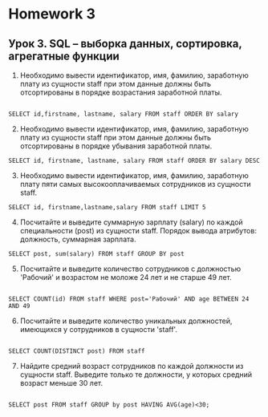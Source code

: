 # Homework 3
## Урок 3. SQL – выборка данных, сортировка, агрегатные функции

1. Необходимо вывести идентификатор, имя, фамилию, заработную плату из сущности staff при этом данные должны быть отсортированы в порядке возрастания заработной платы.

```

SELECT id,firstname, lastname, salary FROM staff ORDER BY salary

```

2. Необходимо вывести идентификатор, имя, фамилию, заработную плату из сущности staff при этом данные должны быть отсортированы в порядке убывания заработной платы.

```
SELECT id, firstname, lastname, salary FROM staff ORDER BY salary DESC

```
3. Необходимо вывести идентификатор, имя, фамилию, заработную плату пяти самых высокооплачиваемых сотрудников из сущности staff.

```
SELECT id, firstname,lastname,salary FROM staff LIMIT 5
```

4. Посчитайте и выведите суммарную зарплату (salary) по каждой специальности (роst) из сущности staff.
Порядок вывода атрибутов: должность, суммарная зарплата.

```
SELECT post, sum(salary) FROM staff GROUP BY post
```

5. Посчитайте и выведите количество сотрудников с должностью 'Рабочий' и возрастом не моложе 24 лет и не старше 49 лет.

```

SELECT COUNT(id) FROM staff WHERE post='Рабочий' AND age BETWEEN 24 AND 49

```

6. Посчитайте и выведите количество уникальных должностей, имеющихся у сотрудников в сущности 'staff'.

```

SELECT COUNT(DISTINCT post) FROM staff 

```

7. Найдите средний возраст сотрудников по каждой должности из сущности staff.
Выведите только те должности, у которых средний возраст меньше 30 лет.

```

SELECT post FROM staff GROUP by post HAVING AVG(age)<30;

```